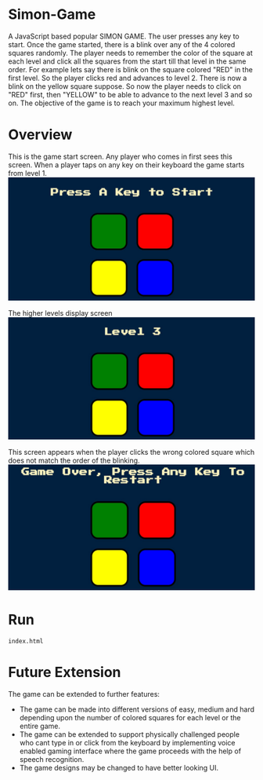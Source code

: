 # Simon-Game
A JavaScript based popular SIMON GAME. The user presses any key to start. Once the game started, there is a blink over any of the 4 colored squares randomly. The player needs to remember the color of the square at each level and click all the squares from the start till that level in the same order. For example lets say there is blink on the square colored "RED" in the first level. So the player clicks red and advances to level 2. There is now a blink on the yellow square suppose. So now the player needs to click on "RED" first, then "YELLOW" to be able to advance to the next level 3 and so on. The objective of the game is to reach your maximum highest level.

# Overview
This is the game start screen. Any player who comes in first sees this screen. When a player taps on any key on their keyboard the game starts from level 1.
![alt text](https://github.com/Rahul171201/Simon-Game/blob/main/images/ss1.jpeg?raw=true)


The higher levels display screen
![alt text](https://github.com/Rahul171201/Simon-Game/blob/main/images/ss2.jpeg?raw=true)

This screen appears when the player clicks the wrong colored square which does not match the order of the blinking.
![alt text](https://github.com/Rahul171201/Simon-Game/blob/main/images/ss3.jpeg?raw=true)

# Run
    index.html
    
# Future Extension
The game can be extended to further features:
* The game can be made into different versions of easy, medium and hard depending upon the number of colored squares for each level or the entire game.
* The game can be extended to support physically challenged people who cant type in or click from the keyboard by implementing voice enabled gaming interface where the game proceeds with the help of speech recognition.
* The game designs may be changed to have better looking UI.
